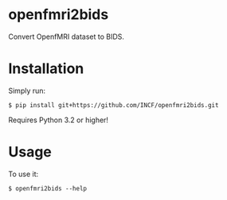 # openfmri2bids

Convert OpenfMRI dataset to BIDS.


# Installation

Simply run:

    $ pip install git+https://github.com/INCF/openfmri2bids.git

Requires Python 3.2 or higher!

# Usage

To use it:

    $ openfmri2bids --help

